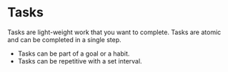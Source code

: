 # Tasks
Tasks are light-weight work that you want to complete. Tasks are atomic and can be completed in a single step.

* Tasks can be part of a goal or a habit.
* Tasks can be repetitive with a set interval.

